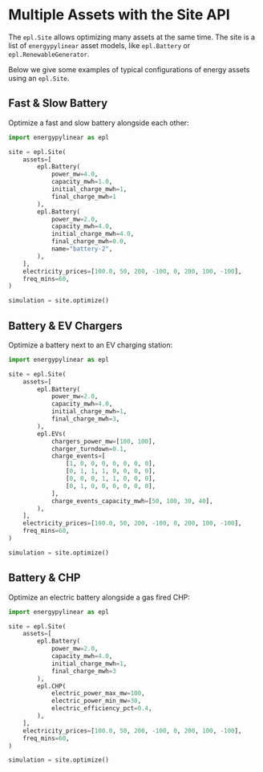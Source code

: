 # Multiple Assets with the Site API

The `epl.Site` allows optimizing many assets at the same time. The site is a list of `energypylinear` asset models, like `epl.Battery` or `epl.RenewableGenerator`.

Below we give some examples of typical configurations of energy assets using an `epl.Site`.

## Fast & Slow Battery

Optimize a fast and slow battery alongside each other:

```python
import energypylinear as epl

site = epl.Site(
    assets=[
        epl.Battery(
            power_mw=4.0,
            capacity_mwh=1.0,
            initial_charge_mwh=1,
            final_charge_mwh=1
        ),
        epl.Battery(
            power_mw=2.0,
            capacity_mwh=4.0,
            initial_charge_mwh=4.0,
            final_charge_mwh=0.0,
            name="battery-2",
        ),
    ],
    electricity_prices=[100.0, 50, 200, -100, 0, 200, 100, -100],
    freq_mins=60,
)

simulation = site.optimize()
```

## Battery & EV Chargers

Optimize a battery next to an EV charging station:

```python
import energypylinear as epl

site = epl.Site(
    assets=[
        epl.Battery(
            power_mw=2.0,
            capacity_mwh=4.0,
            initial_charge_mwh=1,
            final_charge_mwh=3,
        ),
        epl.EVs(
            chargers_power_mw=[100, 100],
            charger_turndown=0.1,
            charge_events=[
                [1, 0, 0, 0, 0, 0, 0, 0],
                [0, 1, 1, 1, 0, 0, 0, 0],
                [0, 0, 0, 1, 1, 0, 0, 0],
                [0, 1, 0, 0, 0, 0, 0, 0],
            ],
            charge_events_capacity_mwh=[50, 100, 30, 40],
        ),
    ],
    electricity_prices=[100.0, 50, 200, -100, 0, 200, 100, -100],
    freq_mins=60,
)

simulation = site.optimize()
```

## Battery & CHP

Optimize an electric battery alongside a gas fired CHP:

```python
import energypylinear as epl

site = epl.Site(
    assets=[
        epl.Battery(
            power_mw=2.0,
            capacity_mwh=4.0,
            initial_charge_mwh=1,
            final_charge_mwh=3
        ),
        epl.CHP(
            electric_power_max_mw=100,
            electric_power_min_mw=30,
            electric_efficiency_pct=0.4,
        ),
    ],
    electricity_prices=[100.0, 50, 200, -100, 0, 200, 100, -100],
    freq_mins=60,
)

simulation = site.optimize()
```
